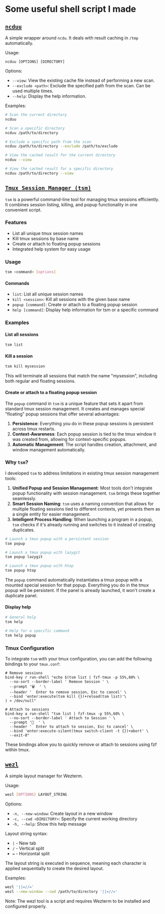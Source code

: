 # Some useful shell script I made

## [`ncduu`](./.bin/ncduu)

A simple wrapper around `ncdu`. It deals with result caching in `/tmp` automatically.

Usage:
```
ncduu [OPTIONS] [DIRECTORY]
```

Options:
- `--view`: View the existing cache file instead of performing a new scan.
- `--exclude <path>`: Exclude the specified path from the scan. Can be used multiple times.
- `--help`: Display the help information.

Examples:
```bash
# Scan the current directory
ncduu

# Scan a specific directory
ncduu /path/to/directory

# Exclude a specific path from the scan
ncduu /path/to/directory --exclude /path/to/exclude

# View the cached result for the current directory
ncduu --view

# View the cached result for a specific directory
ncduu /path/to/directory --view
```

## [`Tmux Session Manager (tsm)`](./.bin/tsm)

`tsm` is a powerful command-line tool for managing tmux sessions efficiently. It combines session listing, killing, and popup functionality in one convenient script.

### Features

- List all unique tmux session names
- Kill tmux sessions by base name
- Create or attach to floating popup sessions
- Integrated help system for easy usage

### Usage

```bash
tsm <command> [options]
```

#### Commands

- `list`: List all unique session names
- `kill <session>`: Kill all sessions with the given base name
- `popup [command]`: Create or attach to a floating popup session
- `help [command]`: Display help information for tsm or a specific command

### Examples

#### List all sessions

```bash
tsm list
```

#### Kill a session

```bash
tsm kill mysession
```

This will terminate all sessions that match the name "mysession", including both regular and floating sessions.

#### Create or attach to a floating popup session

The `popup` command in `tsm` is a unique feature that sets it apart from standard tmux session management. It creates and manages special "floating" popup sessions that offer several advantages:

1. **Persistence**: Everything you do in these popup sessions is persistent across tmux restarts.
2. **Context-Awareness**: Each popup session is tied to the tmux window it was created from, allowing for context-specific popups.
3. **Automatic Management**: The script handles creation, attachment, and window management automatically.

### Why `tsm`?

I developed `tsm` to address limitations in existing tmux session management tools:

1. **Unified Popup and Session Management**: Most tools don't integrate popup functionality with session management. `tsm` brings these together seamlessly.
2. **Smart Session Naming**: `tsm` uses a naming convention that allows for multiple floating sessions tied to different contexts, yet presents them as a single entity for easier management.
3. **Intelligent Process Handling**: When launching a program in a popup, `tsm` checks if it's already running and switches to it instead of creating duplicates.


```bash
# Launch a tmux popup with a persistent session
tsm popup

# Launch a tmux popup with lazygit
tsm popup lazygit

# Launch a tmux popup with htop
tsm popup htop
```

The `popup` command automatically instantiates a tmux popup with a mounted special session for that popup. Everything you do in the tmux popup will be persistent. If the panel is already launched, it won't create a duplicate panel.

#### Display help

```bash
# General help
tsm help

# Help for a specific command
tsm help popup
```

### Tmux Configuration

To integrate `tsm` with your tmux configuration, you can add the following bindings to your `tmux.conf`:

```tmux
# Remove sessions
bind-key r run-shell "echo $(tsm list | fzf-tmux -p 55%,60% \
  --no-sort --border-label ' Remove Session ' \
  --prompt '🗑️  ' \
  --header '  Enter to remove session, Esc to cancel' \
  --bind 'enter:execute(tsm kill {})+reload(tsm list)'\
) > /dev/null"

# Attach to sessions
bind-key a run-shell "tsm list | fzf-tmux -p 55%,60% \
  --no-sort --border-label ' Attach to Session ' \
  --prompt '🔗  ' \
  --header '  Enter to attach to session, Esc to cancel' \
  --bind 'enter:execute-silent(tmux switch-client -t {})+abort' \
  --exit-0"
```

These bindings allow you to quickly remove or attach to sessions using fzf within tmux.


## [`wezl`](././.bin/wezl)

A simple layout manager for Wezterm.

Usage:

```bash
wezl [OPTIONS] LAYOUT_STRING
```

Options:
- `-n, --new-window`: Create layout in a new window
- `-c, --cwd <DIRECTORY>`: Specify the current working directory
- `-h, --help`: Show this help message

Layout string syntax:
- `|` - New tab
- `/` - Vertical split
- `=` - Horizontal split

The layout string is executed in sequence, meaning each character is applied sequentially to create the desired layout.

Examples:

```bash
wezl '||=//='
wezl --new-window --cwd /path/to/directory '||=//='
```

Note: The wezl tool is a script and requires Wezterm to be installed and configured properly.
